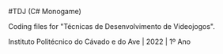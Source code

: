 #TDJ (C# Monogame)

Coding files for "Técnicas de Desenvolvimento de Videojogos".

Instituto Politécnico do Cávado e do Ave | 2022 | 1º Ano
